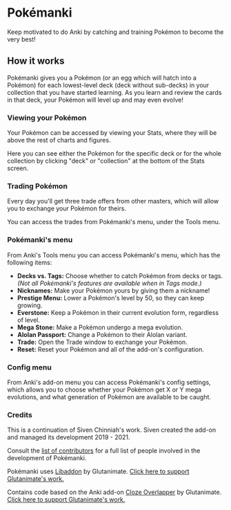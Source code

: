 # Pokémanki

Keep motivated to do Anki by catching and training Pokémon to become the very best!

## How it works

Pokémanki gives you a Pokémon (or an egg which will hatch into a Pokémon) for each lowest-level deck (deck without
sub-decks) in your collection that you have started learning. As you learn and review the cards in that deck, your
Pokémon will level up and may even evolve!

### Viewing your Pokémon

Your Pokémon can be accessed by viewing your Stats, where they will be above the rest of charts and figures.

Here you can see either the Pokémon for the specific deck or for the whole collection by clicking "deck" or "collection"
at the bottom of the Stats screen.

### Trading Pokémon

Every day you'll get three trade offers from other masters, which will allow you to exchange your Pokémon for theirs.

You can access the trades from Pokémanki's menu, under the Tools menu.

### Pokémanki's menu

From Anki's Tools menu you can access Pokémanki's menu, which has the following items:

- **Decks vs. Tags:** Choose whether to catch Pokémon from decks or tags. *(Not all Pokémanki's features are available
  when in Tags mode.)*
- **Nicknames:** Make your Pokémon yours by giving them a nickname!
- **Prestige Menu:** Lower a Pokémon's level by 50, so they can keep growing.
- **Everstone:** Keep a Pokémon in their current evolution form, regardless of level.
- **Mega Stone:** Make a Pokémon undergo a mega evolution.
- **Alolan Passport:** Change a Pokémon to their Alolan variant.
- **Trade:** Open the Trade window to exchange your Pokémon.
- **Reset:** Reset your Pokémon and all of the add-on's configuration.

### Config menu

From Anki's add-on menu you can access Pokémanki's config settings, which allows you to choose whether your Pokémon
get X or Y mega evolutions, and what generation of Pokémon are available to be caught.

### Credits

This is a continuation of Siven Chinniah's work.
Siven created the add-on and managed its development 2019 - 2021.

Consult the [list of contributors](https://github.com/zjosua/Pokemanki/graphs/contributors) for a full list of people
involved in the development of Pokémanki.

Pokémanki uses [Libaddon](https://github.com/glutanimate/anki-libaddon/) by Glutanimate.
[Click here to support Glutanimate's work.](https://glutanimate.com/support-my-work/)

Contains code based on the Anki add-on [Cloze Overlapper](https://github.com/glutanimate/cloze-overlapper/) by Glutanimate.
[Click here to support Glutanimate's work.](https://glutanimate.com/support-my-work/)
